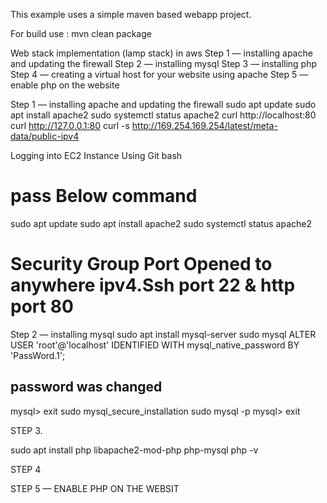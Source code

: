 This example uses a simple maven based webapp project.

For build use : mvn clean package


Web stack implementation (lamp stack) in aws
Step 1 — installing apache and updating the firewall
Step 2 — installing mysql
Step 3 — installing php
Step 4 — creating a virtual host for your website using apache
Step 5 — enable php on the website


Step 1 — installing apache and updating the firewall
sudo apt update
sudo apt install apache2
sudo systemctl status apache2
curl http://localhost:80
curl http://127.0.0.1:80
curl -s http://169.254.169.254/latest/meta-data/public-ipv4

Logging into EC2 Instance Using Git bash

# pass Below command 
sudo apt update
sudo apt install apache2
sudo systemctl status apache2

# Security Group Port Opened to anywhere ipv4.Ssh port 22 & http port 80
Step 2 — installing mysql
sudo apt install mysql-server
sudo mysql
ALTER USER 'root'@'localhost' IDENTIFIED WITH mysql_native_password BY 'PassWord.1';
## password was changed
mysql> exit
sudo mysql_secure_installation
sudo mysql -p
mysql> exit



STEP 3.

sudo apt install php libapache2-mod-php php-mysql
php -v


STEP 4




STEP 5 — ENABLE PHP ON THE WEBSIT




